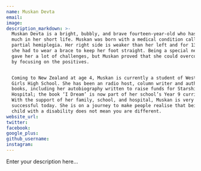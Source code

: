 ```yaml
---
name: Muskan Devta
email:
image:
description_markdown: >-
  Muskan Devta is a bright, bubbly, and brave fourteen-year-old who has achieved
  much in her short life. Muskan was born with a medical condition called
  partial hemiplegia. Her right side is weaker than her left and for 13 years
  she had to wear a brace to keep her foot straight. Being a special needs child
  gave her a lot of challenges, but Muskan proved that she could overcome them
  by focusing on the positives.


  Coming to New Zealand at age 4, Muskan is currently a student of Westlake
  Girls High School. She has been an radio host, column writer and author of two
  books, including her autobiography written to raise funds for Starship
  Hospital; the book ‘I Dream’ is now part of her school’s Year 9 curriculum.
  With the support of her family, school, and hospital, Muskan is very
  successful today. She is on a journey to make people realise that being a
  child with a disability does not mean you are different.
website_url:
twitter:
facebook:
google_plus:
github_username:
instagram:
---
```


Enter your description here...
